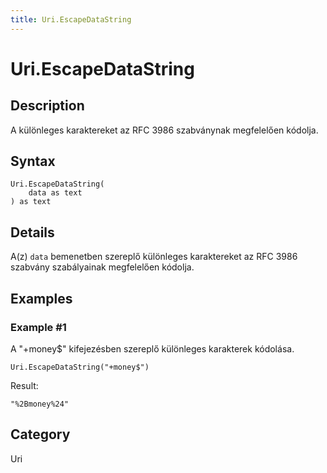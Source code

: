 ```yaml
---
title: Uri.EscapeDataString
---
```


# Uri.EscapeDataString


## Description

A különleges karaktereket az RFC 3986 szabványnak megfelelően kódolja.


## Syntax

```powerquery
Uri.EscapeDataString(
    data as text
) as text
```


## Details

A(z) <code>data</code> bemenetben szereplő különleges karaktereket az RFC 3986 szabvány szabályainak megfelelően kódolja.


## Examples

### Example #1 
A &#34;+money$&#34; kifejezésben szereplő különleges karakterek kódolása.
```powerquery
Uri.EscapeDataString("+money$")
```

Result: 
```powerquery
"%2Bmoney%24"
```




## Category
Uri
